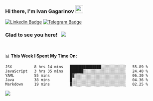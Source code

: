 ### Hi there, I'm Ivan Gagarinov <img src="https://media.giphy.com/media/hvRJCLFzcasrR4ia7z/giphy.gif" width="25px">

[![Linkedin Badge](https://img.shields.io/badge/-LinkedIn-0e76a8?style=flat-square&logo=Linkedin&logoColor=white)](https://linkedin.com/in/ivan-gagarinov-142ba3141/)
[![Telegram Badge](https://img.shields.io/badge/-Telegram-0088cc?style=flat-square&logo=Telegram&logoColor=white)](https://t.me/igagarinov)

### Glad to see you here! &nbsp; ![](https://visitor-badge.glitch.me/badge?page_id=dzencot.dzencot)

</br>

📊 **This Week I Spent My Time On:**
<!--START_SECTION:waka-->
```text
JSX          8 hrs 14 mins   ██████████████░░░░░░░░░░░   55.89 % 
JavaScript   3 hrs 35 mins   ██████░░░░░░░░░░░░░░░░░░░   24.40 % 
YAML         55 mins         █▓░░░░░░░░░░░░░░░░░░░░░░░   06.30 % 
Java         38 mins         █░░░░░░░░░░░░░░░░░░░░░░░░   04.36 % 
Markdown     19 mins         ▓░░░░░░░░░░░░░░░░░░░░░░░░   02.25 % 
```
<!--END_SECTION:waka-->

[![](https://github-readme-stats.vercel.app/api?username=dzencot&theme=gruvbox)](https://github.com/dzencot)
